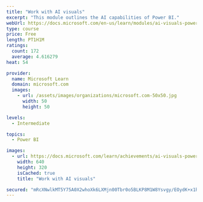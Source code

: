 ```yaml
---
title: "Work with AI visuals"
excerpt: "This module outlines the AI capabilities of Power BI."
webUrl: https://docs.microsoft.com/en-us/learn/modules/ai-visuals-power-bi/
type: course
price: Free
length: PT1H1M
ratings:
  count: 172
  average: 4.616279
heat: 54

provider:
  name: Microsoft Learn
  domain: microsoft.com
  images:
    - url: /assets/images/organizations/microsoft.com-50x50.jpg
      width: 50
      height: 50

levels:
  - Intermediate

topics:
  - Power BI

images:
  - url: https://docs.microsoft.com/learn/achievements/ai-visuals-power-bi-social.png
    width: 640
    height: 320
    isCached: true
    title: "Work with AI visuals"

secured: "mRcXNwlkMT5Y75A0X2whoXk6LXMjn00Tbr0o5BLKP8M1W8Ysvgy/EOydK+x1hps1+fZYVERBWM1Zt3Ja/M6AZsumCOlhtJEzSpOvOS1SHns79bDmH5rrCwmWCwGnERNScv8cosoj3XZQwJoQxAatYXJKW/Tc5LSajFbLIz4Cj6g8LY46zo6iDfOGQp44Gw7aJWvZ9sNLO7UFQ7nS4cFZgQWMZMptOTovUE9tUy0xk8mL9F0NIlW0mhp2Bda9E4au5D8f3/3+5yBlsg5wAHNTdEWO/Kcf+XhAVbg3CrY13mvSzZ6EOH0oBaDulYXoQK03MtRW9QnShI1LrOIaTzHP+TwFieozPIjwEydyqPI23JNiEzWO1BbRfhtblSq++zZZfMH/r8vR2ylxyGwWIyz4r9NcbZrksI08OnbtrrKnbWw=;u9X/lQCxvDNYesEW/pnaMg=="
---
```


